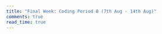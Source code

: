 ```yaml
---
title: "Final Week: Coding Period 8 (7th Aug - 14th Aug)"
comments: true
read_time: true
---
```










